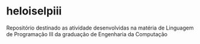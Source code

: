 # heloiselpiii

Repositório destinado as atividade desenvolvidas na matéria de Linguagem de Programação III da graduação de Engenharia da Computação
